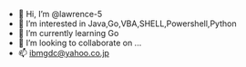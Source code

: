 - 👋 Hi, I’m @lawrence-5
- 👀 I’m interested in Java,Go,VBA,SHELL,Powershell,Python
- 🌱 I’m currently learning Go
- 💞️ I’m looking to collaborate on ...
- 📫 ibmgdc@yahoo.co.jp

<!---
lawrence-5/lawrence-5 is a ✨ special ✨ repository because its `README.md` (this file) appears on your GitHub profile.
You can click the Preview link to take a look at your changes.
--->
